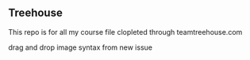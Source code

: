 ## Treehouse

This repo is for all my course file clopleted through teamtreehouse.com


drag and drop image syntax from new issue
